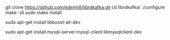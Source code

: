 
git clone https://github.com/edenhill/librdkafka.git
cd librdkafka/
./configure 
make -j4
sudo make install

sudo apt-get install libboost-all-dev 

sudo apt-get install mysql-server mysql-client libmysqlclient-dev

